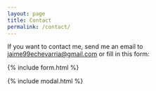 ```yaml
---
layout: page
title: Contact
permalink: /contact/
---
```




If you want to contact me, send me an email to [jaime99echevarria@gmail.com](mailto:{{site.email}}) or fill in this form:

{% include form.html %}

{% include modal.html %}
